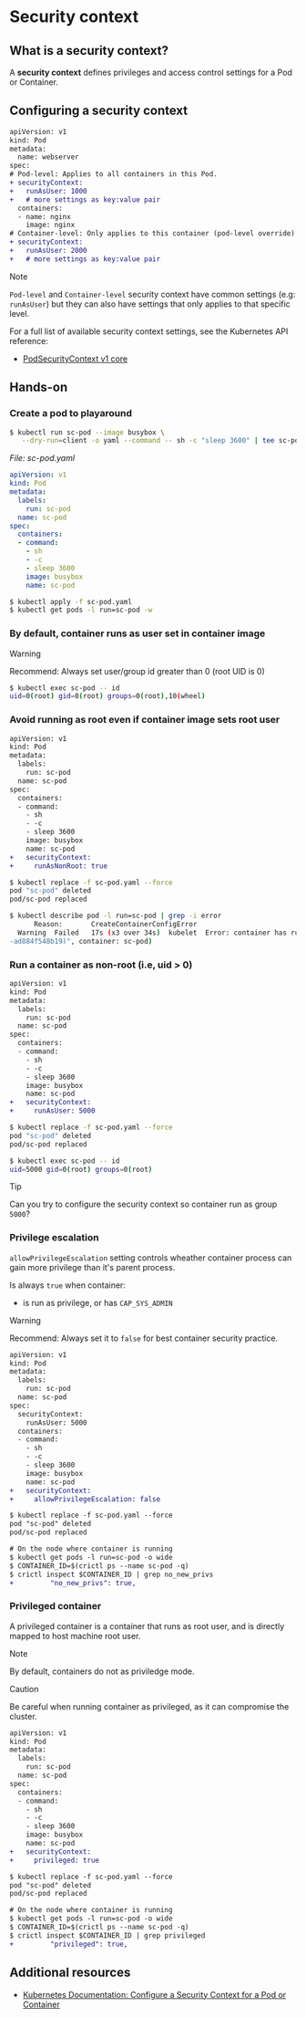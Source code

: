 # Security context

## What is a security context?

A **security context** defines privileges and access control settings for a Pod or Container.

## Configuring a security context

```diff
apiVersion: v1
kind: Pod
metadata:
  name: webserver
spec:
# Pod-level: Applies to all containers in this Pod.
+ securityContext:
+   runAsUser: 1000
+   # more settings as key:value pair
  containers:
  - name: nginx
    image: nginx
# Container-level: Only applies to this container (pod-level override)
+ securityContext:
+   runAsUser: 2000
+   # more settings as key:value pair
```

> [!NOTE]
> `Pod-level` and `Container-level` security context have common settings (e.g: `runAsUser`) but they can also have settings that only applies to that specific level.

For a full list of available security context settings, see the Kubernetes API reference:
- [PodSecurityContext v1 core](https://kubernetes.io/docs/reference/generated/kubernetes-api/v1.23/#podsecuritycontext-v1-core)


## Hands-on

### Create a pod to playaround

```sh
$ kubectl run sc-pod --image busybox \
   --dry-run=client -o yaml --command -- sh -c "sleep 3600" | tee sc-pod.yaml
```

_File: sc-pod.yaml_
```yaml
apiVersion: v1
kind: Pod
metadata:
  labels:
    run: sc-pod
  name: sc-pod
spec:
  containers:
  - command:
    - sh
    - -c
    - sleep 3600
    image: busybox
    name: sc-pod
```

```sh
$ kubectl apply -f sc-pod.yaml
$ kubectl get pods -l run=sc-pod -w
```

### By default, container runs as user set in container image

>[!WARNING]
> Recommend: Always set user/group id greater than 0 (root UID is 0)

```sh
$ kubectl exec sc-pod -- id
uid=0(root) gid=0(root) groups=0(root),10(wheel)
```

### Avoid running as root even if container image sets root user

```diff
apiVersion: v1
kind: Pod
metadata:
  labels:
    run: sc-pod
  name: sc-pod
spec:
  containers:
  - command:
    - sh
    - -c
    - sleep 3600
    image: busybox
    name: sc-pod
+   securityContext:
+     runAsNonRoot: true
```

```sh
$ kubectl replace -f sc-pod.yaml --force
pod "sc-pod" deleted
pod/sc-pod replaced

$ kubectl describe pod -l run=sc-pod | grep -i error
      Reason:       CreateContainerConfigError
  Warning  Failed   17s (x3 over 34s)  kubelet  Error: container has runAsNonRoot and image will run as root (pod: "sc-pod_default(7d407586-3695-4f30-979e
-ad884f548b19)", container: sc-pod)
```

### Run a container as non-root (i.e, uid > 0)
```diff
apiVersion: v1
kind: Pod
metadata:
  labels:
    run: sc-pod
  name: sc-pod
spec:
  containers:
  - command:
    - sh
    - -c
    - sleep 3600
    image: busybox
    name: sc-pod
+   securityContext:
+     runAsUser: 5000
```

```sh
$ kubectl replace -f sc-pod.yaml --force
pod "sc-pod" deleted
pod/sc-pod replaced

$ kubectl exec sc-pod -- id
uid=5000 gid=0(root) groups=0(root)
```

> [!TIP]
> Can you try to configure the security context so container run as group `5000`?

### Privilege escalation

`allowPrivilegeEscalation` setting controls wheather container process can gain more privilege than it's parent process.

Is always `true` when container:
- is run as privilege, or has `CAP_SYS_ADMIN`

>[!WARNING]
> Recommend: Always set it to `false` for best container security practice.

```diff
apiVersion: v1
kind: Pod
metadata:
  labels:
    run: sc-pod
  name: sc-pod
spec:
  securityContext:
    runAsUser: 5000
  containers:
  - command:
    - sh
    - -c
    - sleep 3600
    image: busybox
    name: sc-pod
+   securityContext:
+     allowPrivilegeEscalation: false
```

```diff
$ kubectl replace -f sc-pod.yaml --force
pod "sc-pod" deleted
pod/sc-pod replaced

# On the node where container is running
$ kubectl get pods -l run=sc-pod -o wide
$ CONTAINER_ID=$(crictl ps --name sc-pod -q)
$ crictl inspect $CONTAINER_ID | grep no_new_privs
+         "no_new_privs": true,
```

### Privileged container

A privileged container is a container that runs as root user, and is directly mapped to host machine root user.

>[!Note]
>By default, containers do not as priviledge mode.

>[!CAUTION]
>Be careful when running container as privileged, as it can compromise the cluster.

```diff
apiVersion: v1
kind: Pod
metadata:
  labels:
    run: sc-pod
  name: sc-pod
spec:
  containers:
  - command:
    - sh
    - -c
    - sleep 3600
    image: busybox
    name: sc-pod
+   securityContext:
+     privileged: true
```

```diff
$ kubectl replace -f sc-pod.yaml --force
pod "sc-pod" deleted
pod/sc-pod replaced

# On the node where container is running
$ kubectl get pods -l run=sc-pod -o wide
$ CONTAINER_ID=$(crictl ps --name sc-pod -q)
$ crictl inspect $CONTAINER_ID | grep privileged
+         "privileged": true,
```


## Additional resources
- [Kubernetes Documentation: Configure a Security Context for a Pod or Container](https://kubernetes.io/docs/tasks/configure-pod-container/security-context/)
